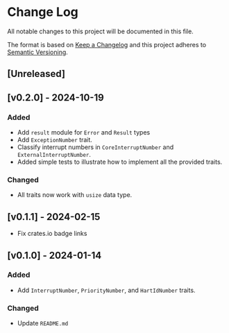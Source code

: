 # Change Log

All notable changes to this project will be documented in this file.

The format is based on [Keep a Changelog](http://keepachangelog.com/)
and this project adheres to [Semantic Versioning](http://semver.org/).

## [Unreleased]

## [v0.2.0] - 2024-10-19

### Added

- Add `result` module for `Error` and `Result` types
- Add `ExceptionNumber` trait.
- Classify interrupt numbers in `CoreInterruptNumber` and `ExternalInterruptNumber`.
- Added simple tests to illustrate how to implement all the provided traits.

### Changed 

- All traits now work with `usize` data type.

## [v0.1.1] - 2024-02-15

- Fix crates.io badge links

## [v0.1.0] - 2024-01-14

### Added

- Add `InterruptNumber`, `PriorityNumber`, and `HartIdNumber` traits.

### Changed

- Update `README.md`
